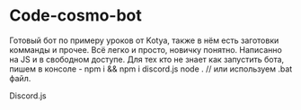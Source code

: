 # Code-cosmo-bot
Готовый бот по примеру уроков от Kotya, также в нём есть заготовки комманды и прочее. Всё легко и просто, новичку понятно. Написанно на JS и в свободном доступе.
Для тех кто не знает как запустить бота, пишем в консоле -
npm i
&&
npm i discord.js
node . // или используем .bat файл.

Discord.js
